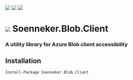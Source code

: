 [![](https://img.shields.io/nuget/v/Soenneker.Blob.Client.svg?style=for-the-badge)](https://www.nuget.org/packages/Soenneker.Blob.Client/)
[![](https://img.shields.io/github/actions/workflow/status/soenneker/soenneker.blob.client/publish-package.yml?style=for-the-badge)](https://github.com/soenneker/soenneker.blob.client/actions/workflows/publish-package.yml)
[![](https://img.shields.io/nuget/dt/Soenneker.Blob.Client.svg?style=for-the-badge)](https://www.nuget.org/packages/Soenneker.Blob.Client/)

# ![](https://user-images.githubusercontent.com/4441470/224455560-91ed3ee7-f510-4041-a8d2-3fc093025112.png) Soenneker.Blob.Client
### A utility library for Azure Blob client accessibility

## Installation

```
Install-Package Soenneker.Blob.Client
```
